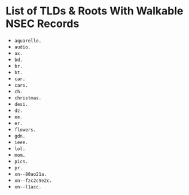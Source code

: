 # List of TLDs & Roots With Walkable NSEC Records

* `aquarelle.`
* `audio.`
* `ax.`
* `bd.`
* `br.`
* `bt.`
* `car.`
* `cars.`
* `ch.`
* `christmas.`
* `desi.`
* `dz.`
* `ee.`
* `er.`
* `flowers.`
* `gdn.`
* `ieee.`
* `lol.`
* `mom.`
* `pics.`
* `pr.`
* `xn--80ao21a.`
* `xn--fzc2c9e2c.`
* `xn--l1acc.`
